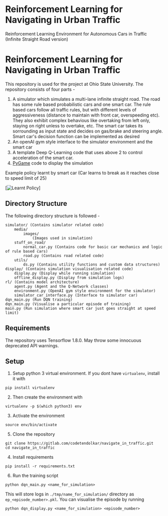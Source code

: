# Reinforcement Learning for Navigating in Urban Traffic



Reinforcement Learning Environment for Autonomous Cars in Traffic (Infinite Straight Road version)

# Reinforcement Learning for Navigating in Urban Traffic

This repository is used for the  project at Ohio State University. The repository consists of four parts - 
1. A simulator which simulates a multi-lane infinite straight road. The road has some rule based probabilistic cars and one smart car. The rule based cars follow all traffic rules, but with different levels of aggressiveness (distance to maintain with front car, overspeeding etc). They also exhibit complex behavious like overtaking from left only, staying on right unless to overtake, etc. The smart car takes its sorrounding as input state and decides on gas/brake and steering angle. Smart car's decision function can be implemented as desired
2. An openAI gym style interface to the simulator environment and the smart car
3. A template Deep Q-Learning code that uses above 2 to control acceleration of the smart car.
4. [PyGame](https://www.pygame.org/news) code to display the simulation

Example policy learnt by smart car (Car learns to break as it reaches close to speed limit of 25)

[![Learnt Policy](https://j.gifs.com/YWM22n.gif)]

## Directory Structure
The following directory structure is followed -
```
simulator/ (Contains simulator related code)
    media/
        images/
            (Images used in simulation)
    stuff_on_road/
        normal_car.py (Contains code for basic car mechanics and logic of rule based cars)
        road.py (Contains road related code)
    utils/
        ds.py (Contains utility functions and custom data structures)
display/ (Contains simulation visualisation related code)
    display.py (Display while running simulation)
    offline_display.py (Display from simulation logs)
rl/ (Contains model architecture)
    agent.py (Agent and the Q-Network classes)
    environment.py (OpenAI gym style environment for the simulator)
    simulator_car_interface.py (Interface to simulator car)
dqn_main.py (Run DQN training)
dqn_main.py (Visualise a particular episode of training)
main.py (Run simulation where smart car just goes straight at speed limit)
```

## Requirements
The repository uses Tensorflow 1.8.0. May throw some innocuous deprecated API warnings.

## Setup
1. Setup python 3 virtual environment. If you dont have ```virtualenv```, install it with

```
pip install virtualenv
```

2. Then create the environment with

```
virtualenv -p $(which python3) env
```

3. Activate the environment

```
source env/bin/activate
```

5. Clone the repository

```
git clone https://gitlab.com/codetendolkar/navigate_in_traffic.git
cd navigate_in_traffic
```

4. Install requirements

```
pip install -r requirements.txt
```

6. Run the training script

```
python dqn_main.py <name_for_simulation>
```

This will store logs in ```./tmp/name_for_simulation/``` directory as ```ep_<episode_number>.pkl```. You can visualise the episode by running
```
python dqn_display.py <name_for_simulation> <episode_number>
```
